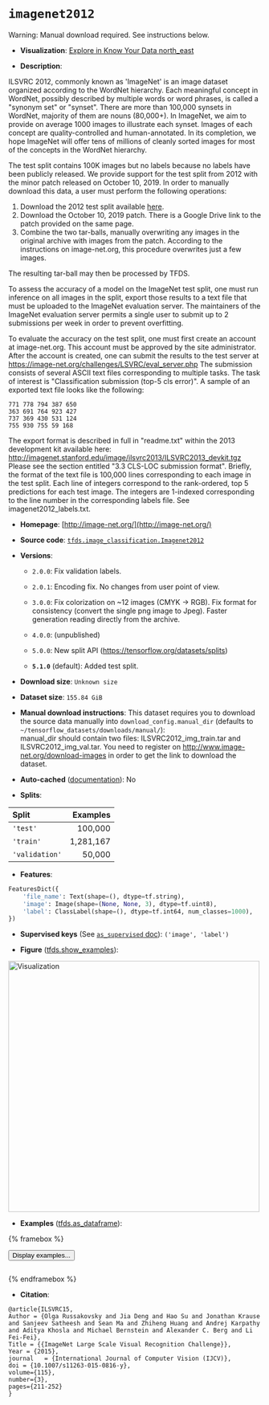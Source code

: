 <div itemscope itemtype="http://schema.org/Dataset">
  <div itemscope itemprop="includedInDataCatalog" itemtype="http://schema.org/DataCatalog">
    <meta itemprop="name" content="TensorFlow Datasets" />
  </div>
  <meta itemprop="name" content="imagenet2012" />
  <meta itemprop="description" content="ILSVRC 2012, commonly known as &#x27;ImageNet&#x27; is an image dataset organized&#10;according to the WordNet hierarchy. Each meaningful concept in WordNet,&#10;possibly described by multiple words or word phrases, is called a &quot;synonym set&quot;&#10;or &quot;synset&quot;. There are more than 100,000 synsets in WordNet, majority of them&#10;are nouns (80,000+). In ImageNet, we aim to provide on average 1000 images to&#10;illustrate each synset. Images of each concept are quality-controlled and&#10;human-annotated. In its completion, we hope ImageNet will offer tens of&#10;millions of cleanly sorted images for most of the concepts in the WordNet&#10;hierarchy.&#10;&#10;The test split contains 100K images but no labels because no labels have been&#10;publicly released. We provide support for the test split from 2012 with the&#10;minor patch released on October 10, 2019. In order to manually download this&#10;data, a user must perform the following operations:&#10;&#10;1. Download the 2012 test split available [here](http://www.image-net.org/challenges/LSVRC/2012/downloads.php#images).&#10;2. Download the October 10, 2019 patch. There is a Google Drive link to the&#10;patch provided on the same page.&#10;3. Combine the two tar-balls, manually overwriting any images in the original&#10;archive with images from the patch. According to the instructions on&#10;image-net.org, this procedure overwrites just a few images.&#10;&#10;The resulting tar-ball may then be processed by TFDS.&#10;&#10;To assess the accuracy of a model on the ImageNet test split, one must run&#10;inference on all images in the split, export those results to a text file that&#10;must be uploaded to the ImageNet evaluation server. The maintainers of the&#10;ImageNet evaluation server permits a single user to submit up to 2 submissions&#10;per week in order to prevent overfitting.&#10;&#10;To evaluate the accuracy on the test split, one must first create an account at&#10;image-net.org. This account must be approved by the site administrator. After&#10;the account is created, one can submit the results to the test server at&#10;https://image-net.org/challenges/LSVRC/eval_server.php&#10;The submission consists of several ASCII text files corresponding to multiple&#10;tasks. The task of interest is &quot;Classification submission (top-5 cls error)&quot;.&#10;A sample of an exported text file looks like the following:&#10;&#10;```&#10;771 778 794 387 650&#10;363 691 764 923 427&#10;737 369 430 531 124&#10;755 930 755 59 168&#10;```&#10;&#10;The export format is described in full in &quot;readme.txt&quot; within the 2013&#10;development kit available here:&#10;http://imagenet.stanford.edu/image/ilsvrc2013/ILSVRC2013_devkit.tgz&#10;Please see the section entitled &quot;3.3 CLS-LOC submission format&quot;. Briefly, the&#10;format of the text file is 100,000 lines corresponding to each image in the test&#10;split. Each line of integers correspond to the rank-ordered, top 5 predictions&#10;for each test image. The integers are 1-indexed corresponding to the line number&#10;in the corresponding labels file. See imagenet2012_labels.txt.&#10;&#10;To use this dataset:&#10;&#10;```python&#10;import tensorflow_datasets as tfds&#10;&#10;ds = tfds.load(&#x27;imagenet2012&#x27;, split=&#x27;train&#x27;)&#10;for ex in ds.take(4):&#10;  print(ex)&#10;```&#10;&#10;See [the guide](https://www.tensorflow.org/datasets/overview) for more&#10;informations on [tensorflow_datasets](https://www.tensorflow.org/datasets).&#10;&#10;&lt;img src=&quot;https://storage.googleapis.com/tfds-data/visualization/fig/imagenet2012-5.1.0.png&quot; alt=&quot;Visualization&quot; width=&quot;500px&quot;&gt;&#10;&#10;" />
  <meta itemprop="url" content="https://www.tensorflow.org/datasets/catalog/imagenet2012" />
  <meta itemprop="sameAs" content="http://image-net.org/" />
  <meta itemprop="citation" content="@article{ILSVRC15,&#10;Author = {Olga Russakovsky and Jia Deng and Hao Su and Jonathan Krause and Sanjeev Satheesh and Sean Ma and Zhiheng Huang and Andrej Karpathy and Aditya Khosla and Michael Bernstein and Alexander C. Berg and Li Fei-Fei},&#10;Title = {{ImageNet Large Scale Visual Recognition Challenge}},&#10;Year = {2015},&#10;journal   = {International Journal of Computer Vision (IJCV)},&#10;doi = {10.1007/s11263-015-0816-y},&#10;volume={115},&#10;number={3},&#10;pages={211-252}&#10;}" />
</div>

# `imagenet2012`


Warning: Manual download required. See instructions below.

*   **Visualization**:
    <a class="button button-with-icon" href="https://knowyourdata-tfds.withgoogle.com/#tab=STATS&dataset=imagenet2012">
    Explore in Know Your Data
    <span class="material-icons icon-after" aria-hidden="true"> north_east
    </span> </a>

*   **Description**:

ILSVRC 2012, commonly known as 'ImageNet' is an image dataset organized
according to the WordNet hierarchy. Each meaningful concept in WordNet, possibly
described by multiple words or word phrases, is called a "synonym set" or
"synset". There are more than 100,000 synsets in WordNet, majority of them are
nouns (80,000+). In ImageNet, we aim to provide on average 1000 images to
illustrate each synset. Images of each concept are quality-controlled and
human-annotated. In its completion, we hope ImageNet will offer tens of millions
of cleanly sorted images for most of the concepts in the WordNet hierarchy.

The test split contains 100K images but no labels because no labels have been
publicly released. We provide support for the test split from 2012 with the
minor patch released on October 10, 2019. In order to manually download this
data, a user must perform the following operations:

1.  Download the 2012 test split available
    [here](http://www.image-net.org/challenges/LSVRC/2012/downloads.php#images).
2.  Download the October 10, 2019 patch. There is a Google Drive link to the
    patch provided on the same page.
3.  Combine the two tar-balls, manually overwriting any images in the original
    archive with images from the patch. According to the instructions on
    image-net.org, this procedure overwrites just a few images.

The resulting tar-ball may then be processed by TFDS.

To assess the accuracy of a model on the ImageNet test split, one must run
inference on all images in the split, export those results to a text file that
must be uploaded to the ImageNet evaluation server. The maintainers of the
ImageNet evaluation server permits a single user to submit up to 2 submissions
per week in order to prevent overfitting.

To evaluate the accuracy on the test split, one must first create an account at
image-net.org. This account must be approved by the site administrator. After
the account is created, one can submit the results to the test server at
https://image-net.org/challenges/LSVRC/eval_server.php The submission consists
of several ASCII text files corresponding to multiple tasks. The task of
interest is "Classification submission (top-5 cls error)". A sample of an
exported text file looks like the following:

```
771 778 794 387 650
363 691 764 923 427
737 369 430 531 124
755 930 755 59 168
```

The export format is described in full in "readme.txt" within the 2013
development kit available here:
http://imagenet.stanford.edu/image/ilsvrc2013/ILSVRC2013_devkit.tgz Please see
the section entitled "3.3 CLS-LOC submission format". Briefly, the format of the
text file is 100,000 lines corresponding to each image in the test split. Each
line of integers correspond to the rank-ordered, top 5 predictions for each test
image. The integers are 1-indexed corresponding to the line number in the
corresponding labels file. See imagenet2012_labels.txt.

*   **Homepage**: [http://image-net.org/](http://image-net.org/)

*   **Source code**:
    [`tfds.image_classification.Imagenet2012`](https://github.com/tensorflow/datasets/tree/master/tensorflow_datasets/image_classification/imagenet.py)

*   **Versions**:

    *   `2.0.0`: Fix validation labels.
    *   `2.0.1`: Encoding fix. No changes from user point of view.
    *   `3.0.0`: Fix colorization on ~12 images (CMYK -> RGB). Fix format for
        consistency (convert the single png image to Jpeg). Faster generation
        reading directly from the archive.

    *   `4.0.0`: (unpublished)

    *   `5.0.0`: New split API (https://tensorflow.org/datasets/splits)

    *   **`5.1.0`** (default): Added test split.

*   **Download size**: `Unknown size`

*   **Dataset size**: `155.84 GiB`

*   **Manual download instructions**: This dataset requires you to
    download the source data manually into `download_config.manual_dir`
    (defaults to `~/tensorflow_datasets/downloads/manual/`):<br/>
    manual_dir should contain two files: ILSVRC2012_img_train.tar and
    ILSVRC2012_img_val.tar.
    You need to register on http://www.image-net.org/download-images in order
    to get the link to download the dataset.

*   **Auto-cached**
    ([documentation](https://www.tensorflow.org/datasets/performances#auto-caching)):
    No

*   **Splits**:

Split          | Examples
:------------- | --------:
`'test'`       | 100,000
`'train'`      | 1,281,167
`'validation'` | 50,000

*   **Features**:

```python
FeaturesDict({
    'file_name': Text(shape=(), dtype=tf.string),
    'image': Image(shape=(None, None, 3), dtype=tf.uint8),
    'label': ClassLabel(shape=(), dtype=tf.int64, num_classes=1000),
})
```

*   **Supervised keys** (See
    [`as_supervised` doc](https://www.tensorflow.org/datasets/api_docs/python/tfds/load#args)):
    `('image', 'label')`

*   **Figure**
    ([tfds.show_examples](https://www.tensorflow.org/datasets/api_docs/python/tfds/visualization/show_examples)):

<img src="https://storage.googleapis.com/tfds-data/visualization/fig/imagenet2012-5.1.0.png" alt="Visualization" width="500px">

*   **Examples**
    ([tfds.as_dataframe](https://www.tensorflow.org/datasets/api_docs/python/tfds/as_dataframe)):

<!-- mdformat off(HTML should not be auto-formatted) -->

{% framebox %}

<button id="displaydataframe">Display examples...</button>
<div id="dataframecontent" style="overflow-x:auto"></div>
<script src="https://www.gstatic.com/external_hosted/jquery2.min.js"></script>
<script>
var url = "https://storage.googleapis.com/tfds-data/visualization/dataframe/imagenet2012-5.1.0.html";
$(document).ready(() => {
  $("#displaydataframe").click((event) => {
    // Disable the button after clicking (dataframe loaded only once).
    $("#displaydataframe").prop("disabled", true);

    // Pre-fetch and display the content
    $.get(url, (data) => {
      $("#dataframecontent").html(data);
    }).fail(() => {
      $("#dataframecontent").html(
        'Error loading examples. If the error persist, please open '
        + 'a new issue.'
      );
    });
  });
});
</script>

{% endframebox %}

<!-- mdformat on -->

*   **Citation**:

```
@article{ILSVRC15,
Author = {Olga Russakovsky and Jia Deng and Hao Su and Jonathan Krause and Sanjeev Satheesh and Sean Ma and Zhiheng Huang and Andrej Karpathy and Aditya Khosla and Michael Bernstein and Alexander C. Berg and Li Fei-Fei},
Title = {{ImageNet Large Scale Visual Recognition Challenge}},
Year = {2015},
journal   = {International Journal of Computer Vision (IJCV)},
doi = {10.1007/s11263-015-0816-y},
volume={115},
number={3},
pages={211-252}
}
```

